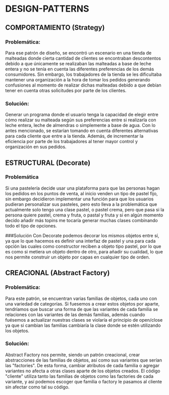 # DESIGN-PATTERNS

## COMPORTAMIENTO (Strategy)
### Problemática:
Para ese patrón de diseño, se encontró un escenario en una tienda de malteadas donde cierta cantidad de clientes se encontraban descontentos debido a que únicamente se realizaban las malteadas a base de leche entera y no se tenía en cuenta las diferentes preferencias de los demás consumidores. Sin embargo, los trabajadores de la tienda se les dificultaba mantener una organización a la hora de tomar los pedidos generando confusiones al momento de realizar dichas malteadas debido a que debían tener en cuenta otras solicitudes por parte de los clientes. 

### Solución: 
Generar un programa donde el usuario tenga la capacidad de elegir entre cómo realizar su malteada según sus preferencias entre si realizarla con leche entera, leche de almendras o simplemente a base de agua. Con lo antes mencionado, se estarían tomando en cuenta diferentes alternativas para cada cliente que entre a la tienda. Además, de incrementar la eficiencia por parte de los trabajadores al tener mayor control y organización en sus pedidos. 

## ESTRUCTURAL (Decorate)
### Problemática
Si una pastelería decide usar una plataforma para que las personas hagan los pedidos en los puntos de venta, al inicio venden un tipo de pastel fijo, sin embargo decidieron implementar una función para que los usuarios pudieran personalizar sus pasteles, pero esto lleva a la problemática que actualmente solo tengo una clase pastel, o pastel crema, pero que pasa si la persona quiere pastel, crema y fruta, o pastal y fruta y si en algún momento decido añadir más topins me tocaría generar muchas clases combinando todo el tipo de opciones.

###Solución
Con Decorate podemos decorar los mismos objetos entre sí, ya que lo que hacemos es definir una interfaz de pastel y una para cada opción las cuales como constructor reciben a objeto tipo pastel, por lo que es como si metiera un objeto dentro de otro, para añadir su cualidad, lo que nos permite construir un objeto por capas en cualquier tipo de orden.


## CREACIONAL (Abstract Factory)
### Problemática:
Para este patrón, se encuentran varias familias de objetos, cada uno con una variedad de categorías. Si fuesemos a crear estos objetos por aparte, tendríamos que buscar una forma de que las variantes de cada familia se relaciones con las variantes de las demás familias, además cuando fuésemos a actualizar nuestras clases se violaría el principio de open/close ya que si cambian las familias cambiaría la clase donde se estén utilizando los objetos.

### Solución:
Abstract Factory nos permite, siendo un patrón creacional, crear abstracciones de las familias de objetos, así como sus variantes que serían las "factories". De esta forma, cambiar atributos de cada familia o agregar variantes no afecta a otras clases aparte de los objetos creados. El código "cliente" utiliza tanto las familias de objetos como las factories de cada variante, y así podemos escoger que familia o factory le pasamos al cliente sin afectar como tal su código.
